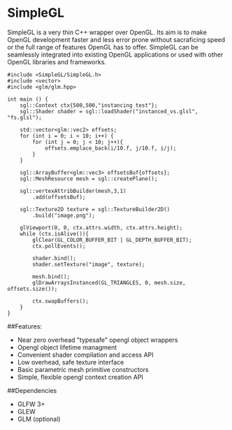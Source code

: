 # SimpleGL

SimpleGL is a very thin C++ wrapper over OpenGL. Its aim is to make OpenGL development
faster and less error prone without sacraficing speed or the full range of features
OpenGL has to offer. SimpleGL can be seamlessly integrated into existing OpenGL applications
or used with other OpenGL libraries and frameworks.

    #include <SimpleGL/SimpleGL.h>
    #include <vector>
    #include <glm/glm.hpp>

    int main () {
        sgl::Context ctx{500,500,"instancing test"};
        sgl::Shader shader = sgl::loadShader("instanced_vs.glsl", "fs.glsl");

        std::vector<glm::vec2> offsets;
        for (int i = 0; i < 10; i++) {
            for (int j = 0; j < 10; j++){
                offsets.emplace_back(i/10.f, j/10.f, i/j);
            }
        }

        sgl::ArrayBuffer<glm::vec3> offsetsBuf{offsets};
        sgl::MeshResource mesh = sgl::createPlane();

        sgl::vertexAttribBuilder(mesh,3,1)
            .add(offsetsBuf);

        sgl::Texture2D texture = sgl::TextureBuilder2D()
            .build("image.png");

        glViewport(0, 0, ctx.attrs.width, ctx.attrs.height);
        while (ctx.isAlive()){
            glClear(GL_COLOR_BUFFER_BIT | GL_DEPTH_BUFFER_BIT);
            ctx.pollEvents();

            shader.bind();
            shader.setTexture("image", texture);

            mesh.bind();
            glDrawArraysInstanced(GL_TRIANGLES, 0, mesh.size, offsets.size());

            ctx.swapBuffers();
        }
    }





##Features:

* Near zero overhead "typesafe" opengl object wrappers
* Opengl object lifetime managment
* Convenient shader compilation and access API
* Low overhead, safe texture interface
* Basic parametric mesh primitive constructors
* Simple, flexible opengl context creation API


##Dependencies

* GLFW 3+
* GLEW
* GLM (optional)

